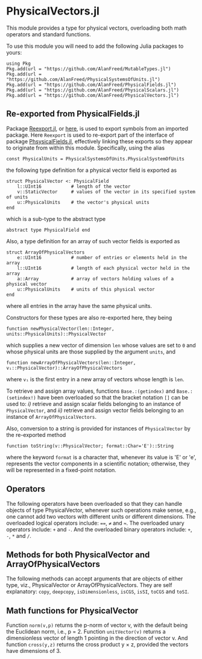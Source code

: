 # PhysicalVectors.jl

This module provides a type for physical vectors, overloading both math operators and standard functions.

To use this module you will need to add the following Julia packages to yours:

```
using Pkg
Pkg.add(url = "https://github.com/AlanFreed/MutableTypes.jl")
Pkg.add(url = "https://github.com/AlanFreed/PhysicalSystemsOfUnits.jl")
Pkg.add(url = "https://github.com/AlanFreed/PhysicalFields.jl")
Pkg.add(url = "https://github.com/AlanFreed/PhysicalScalars.jl")
Pkg.add(url = "https://github.com/AlanFreed/PhysicalVectors.jl")
```

## Re-exported from PhysicalFields.jl

Package [Reexport.jl](https://github.com/simonster/Reexport.jl), or [here](https://juliapackages.com/p/reexport), is used to export symbols from an imported package. Here `Reexport` is used to re-export part of the interface of package [PhsysicalFields.jl](https://github.com/AlanFreed/PhysicalFields.jl), effectively linking these exports so they appear to originate from within this module. Specifically, using the alias

```
const PhysicalUnits = PhysicalSystemsOfUnits.PhysicalSystemOfUnits
```

the following type definition for a physical vector field is exported as

```
struct PhysicalVector <: PhysicalField
    l::UInt16           # length of the vector
    v::StaticVector     # values of the vector in its specified system of units
    u::PhysicalUnits    # the vector's physical units
end
```

which is a sub-type to the abstract type

```
abstract type PhysicalField end
```

Also, a type definition for an array of such vector fields is exported as

```
struct ArrayOfPhysicalVectors
    e::UInt16           # number of entries or elements held in the array
    l::UInt16           # length of each physical vector held in the array
    a::Array            # array of vectors holding values of a physical vector
    u::PhysicalUnits    # units of this physical vector
end
```

where all entries in the array have the same physical units.

Constructors for these types are also re-exported here, they being

```
function newPhysicalVector(len::Integer, units::PhysicalUnits)::PhysicalVector
```

which supplies a new vector of dimension `len` whose values are set to `0` and whose physical units are those supplied by the argument `units`, and

```
function newArrayOfPhysicalVectors(len::Integer, v₁::PhysicalVector)::ArrayOfPhysicalVectors
```

where `v₁` is the first entry in a new array of vectors whose length is `len`.

To retrieve and assign array values, functions `Base.:(getindex)` and `Base.:(setindex!)` have been overloaded so that the bracket notation `[]` can be used to: *i)* retrieve and assign scalar fields belonging to an instance of `PhysicalVector`, and *ii)* retrieve and assign vector fields belonging to an instance of `ArrayOfPhysicalVectors`. 

Also, conversion to a string is provided for instances of `PhysicalVector` by the re-exported method

```
function toString(v::PhysicalVector; format::Char='E')::String
```

where the keyword `format` is a character that, whenever its value is 'E' or 'e', represents the vector components in a scientific notation; otherwise, they will be represented in a fixed-point notation.

## Operators

The following operators have been overloaded so that they can handle objects of type PhysicalVector, whenever such operations make sense, e.g., one cannot add two vectors with different units or different dimensions. The overloaded logical operators include: `==`, `≠` and `≈`. The overloaded unary operators include: `+` and `-`. And the overloaded binary operators include: `+`, `-`, `*` and `/`.

## Methods for both PhysicalVector and ArrayOfPhysicalVectors

The following methods can accept arguments that are objects of either type, viz., PhysicalVector or ArrayOfPhysicalVectors. They are self explanatory: `copy`, `deepcopy`, `isDimensionless`, `isCGS`, `isSI`, `toCGS` and `toSI`.

## Math functions for PhysicalVector

Function `norm(v,p)` returns the p-norm of vector v, with the default being the Euclidean norm, i.e., p = 2. Function `unitVector(v)` returns a dimensionless vector of length 1 pointing in the direction of vector v. And function `cross(y,z)` returns the cross product y × z, provided the vectors have dimensions of 3.
